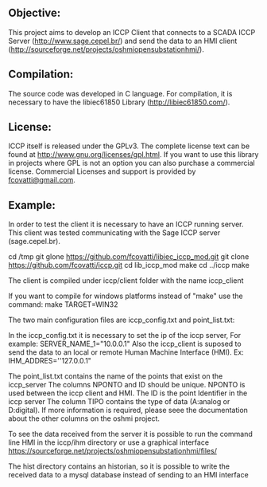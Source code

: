 Objective:
-------
This project aims to develop an ICCP Client that connects to a SCADA ICCP Server (http://www.sage.cepel.br/) and send the data to an HMI client (http://sourceforge.net/projects/oshmiopensubstationhmi/).

Compilation:
-------
The source code was developed in C language.
For compilation, it is necessary to have the libiec61850 Library (http://libiec61850.com/).


License:
-------
ICCP itself is released under the GPLv3. The complete license text can be found at http://www.gnu.org/licenses/gpl.html.
If you want to use this library in projects where GPL is not an option you can also purchase a commercial license. Commercial Licenses and support is provided by fcovatti@gmail.com.


Example:
-------
In order to test the client it is necessary to have an ICCP running server. This client was tested communicating with the Sage ICCP server (sage.cepel.br).

cd /tmp
git glone https://github.com/fcovatti/libiec_iccp_mod.git
git clone https://github.com/fcovatti/iccp.git
cd lib_iccp_mod
make
cd ../iccp
make

The client is compiled under iccp/client folder with the name iccp_client

If you want to compile for windows platforms instead of "make" use the command:
make TARGET=WIN32

The two main configuration files are iccp_config.txt and point_list.txt:

In the iccp_config.txt it is necessary to set the ip of the iccp server, For example:
SERVER_NAME_1="10.0.0.1"
Also the iccp_client is suposed to send the data to an local or remote Human Machine Interface (HMI). Ex:
IHM_ADDRES=''127.0.0.1"

The point_list.txt contains the name of the points that exist on the iccp_server
The columns NPONTO and ID should be unique. NPONTO is used between the iccp client and HMI. The ID is the point Identifier in the iccp server
The column TIPO contains the type of data (A:analog or D:digital). If more information is required, please seee the documentation about the other columns on the oshmi project.

To see the data received from the server it is possible to run the command line HMI in the iccp/ihm directory or use a graphical interface https://sourceforge.net/projects/oshmiopensubstationhmi/files/

The hist directory contains an historian, so it is possible to write the received data to a mysql database instead of sending to an HMI interface
